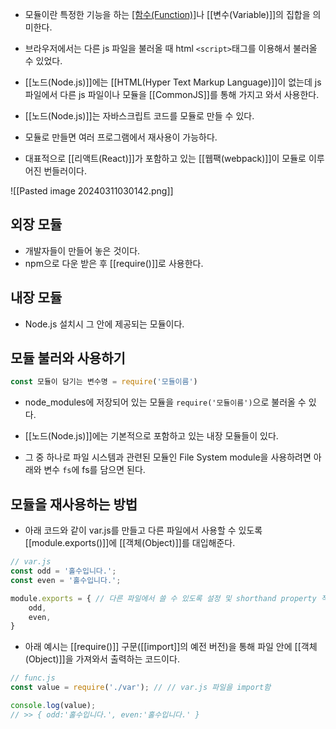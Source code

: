 - 모듈이란 특정한 기능을 하는 [[함수(Function)]]([[메서드(Method)]])나 [[변수(Variable)]]의 집합을 의미한다.

- 브라우저에서는 다른 js 파일을 불러올 때 html `<script>`태그를 이용해서 불러올 수 있었다.  
- [[노드(Node.js)]]에는 [[HTML(Hyper Text Markup Language)]]이 없는데 js 파일에서 다른 js 파일이나 모듈을 [[CommonJS]]를 통해 가지고 와서 사용한다.

- [[노드(Node.js)]]는 자바스크립트 코드를 모듈로 만들 수 있다.
- 모듈로 만들면 여러 프로그램에서 재사용이 가능하다.
- 대표적으로 [[리액트(React)]]가 포함하고 있는 [[웹팩(webpack)]]이 모듈로 이루어진 번들러이다.

![[Pasted image 20240311030142.png]]


## 외장 모듈

- 개발자들이 만들어 놓은 것이다.
- npm으로 다운 받은 후 [[require()]]로 사용한다.

## 내장 모듈

- Node.js 설치시 그 안에 제공되는 모듈이다.

## 모듈 불러와 사용하기

```js
const 모듈이 담기는 변수명 = require('모듈이름')
```

- node_modules에 저장되어 있는 모듈을 `require('모듈이름')`으로 불러올 수 있다.

- [[노드(Node.js)]]에는 기본적으로 포함하고 있는 내장 모듈들이 있다.  
- 그 중 하나로 파일 시스템과 관련된 모듈인 File System module을 사용하려면 아래와 변수 `fs`에 fs를 담으면 된다.

## 모듈을 재사용하는 방법

- 아래 코드와 같이 var.js를 만들고 다른 파일에서 사용할 수 있도록 [[module.exports()]]에 [[객체(Object)]]를 대입해준다.

```js
// var.js
const odd = '홀수입니다.';
const even = '홀수입니다.';

module.exports = { // 다른 파일에서 쓸 수 있도록 설정 및 shorthand property 적용
	odd,
	even,
}
```

- 아래 예시는 [[require()]] 구문([[import]]의 예전 버전)을 통해 파일 안에 [[객체(Object)]]을 가져와서 출력하는 코드이다.

```js
// func.js
const value = require('./var'); // // var.js 파일을 import함

console.log(value); 
// >> { odd:'홀수입니다.', even:'홀수입니다.' }
```